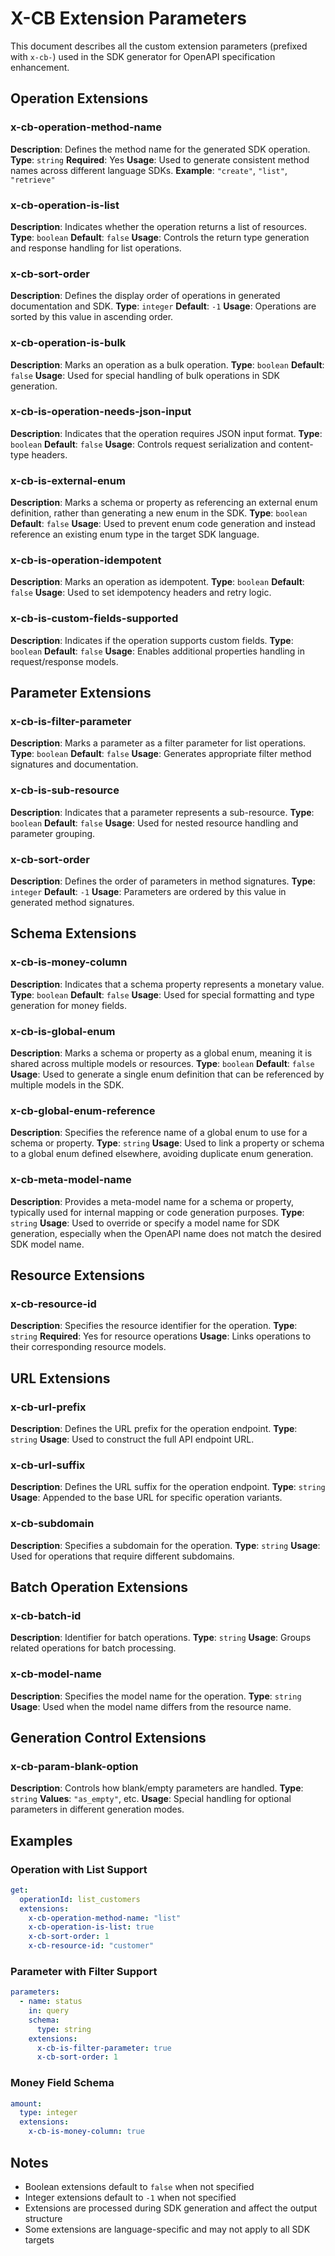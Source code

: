 # X-CB Extension Parameters

This document describes all the custom extension parameters (prefixed with `x-cb-`) used in the SDK generator for OpenAPI specification enhancement.

## Operation Extensions

### x-cb-operation-method-name
**Description**: Defines the method name for the generated SDK operation.
**Type**: `string`
**Required**: Yes
**Usage**: Used to generate consistent method names across different language SDKs.
**Example**: `"create"`, `"list"`, `"retrieve"`

### x-cb-operation-is-list
**Description**: Indicates whether the operation returns a list of resources.
**Type**: `boolean`
**Default**: `false`
**Usage**: Controls the return type generation and response handling for list operations.

### x-cb-sort-order
**Description**: Defines the display order of operations in generated documentation and SDK.
**Type**: `integer`
**Default**: `-1`
**Usage**: Operations are sorted by this value in ascending order.

### x-cb-operation-is-bulk
**Description**: Marks an operation as a bulk operation.
**Type**: `boolean`
**Default**: `false`
**Usage**: Used for special handling of bulk operations in SDK generation.

### x-cb-is-operation-needs-json-input
**Description**: Indicates that the operation requires JSON input format.
**Type**: `boolean`
**Default**: `false`
**Usage**: Controls request serialization and content-type headers.

### x-cb-is-external-enum
**Description**: Marks a schema or property as referencing an external enum definition, rather than generating a new enum in the SDK.
**Type**: `boolean`
**Default**: `false`
**Usage**: Used to prevent enum code generation and instead reference an existing enum type in the target SDK language.

### x-cb-is-operation-idempotent
**Description**: Marks an operation as idempotent.
**Type**: `boolean`
**Default**: `false`
**Usage**: Used to set idempotency headers and retry logic.

### x-cb-is-custom-fields-supported
**Description**: Indicates if the operation supports custom fields.
**Type**: `boolean`
**Default**: `false`
**Usage**: Enables additional properties handling in request/response models.

## Parameter Extensions

### x-cb-is-filter-parameter
**Description**: Marks a parameter as a filter parameter for list operations.
**Type**: `boolean`
**Default**: `false`
**Usage**: Generates appropriate filter method signatures and documentation.

### x-cb-is-sub-resource
**Description**: Indicates that a parameter represents a sub-resource.
**Type**: `boolean`
**Default**: `false`
**Usage**: Used for nested resource handling and parameter grouping.

### x-cb-sort-order
**Description**: Defines the order of parameters in method signatures.
**Type**: `integer`
**Default**: `-1`
**Usage**: Parameters are ordered by this value in generated method signatures.

## Schema Extensions

### x-cb-is-money-column
**Description**: Indicates that a schema property represents a monetary value.
**Type**: `boolean`
**Default**: `false`
**Usage**: Used for special formatting and type generation for money fields.

### x-cb-is-global-enum
**Description**: Marks a schema or property as a global enum, meaning it is shared across multiple models or resources.
**Type**: `boolean`
**Default**: `false`
**Usage**: Used to generate a single enum definition that can be referenced by multiple models in the SDK.

### x-cb-global-enum-reference
**Description**: Specifies the reference name of a global enum to use for a schema or property.
**Type**: `string`
**Usage**: Used to link a property or schema to a global enum defined elsewhere, avoiding duplicate enum generation.

### x-cb-meta-model-name
**Description**: Provides a meta-model name for a schema or property, typically used for internal mapping or code generation purposes.
**Type**: `string`
**Usage**: Used to override or specify a model name for SDK generation, especially when the OpenAPI name does not match the desired SDK model name.

## Resource Extensions

### x-cb-resource-id
**Description**: Specifies the resource identifier for the operation.
**Type**: `string`
**Required**: Yes for resource operations
**Usage**: Links operations to their corresponding resource models.

## URL Extensions

### x-cb-url-prefix
**Description**: Defines the URL prefix for the operation endpoint.
**Type**: `string`
**Usage**: Used to construct the full API endpoint URL.

### x-cb-url-suffix
**Description**: Defines the URL suffix for the operation endpoint.
**Type**: `string`
**Usage**: Appended to the base URL for specific operation variants.

### x-cb-subdomain
**Description**: Specifies a subdomain for the operation.
**Type**: `string`
**Usage**: Used for operations that require different subdomains.

## Batch Operation Extensions

### x-cb-batch-id
**Description**: Identifier for batch operations.
**Type**: `string`
**Usage**: Groups related operations for batch processing.

### x-cb-model-name
**Description**: Specifies the model name for the operation.
**Type**: `string`
**Usage**: Used when the model name differs from the resource name.

## Generation Control Extensions

### x-cb-param-blank-option
**Description**: Controls how blank/empty parameters are handled.
**Type**: `string`
**Values**: `"as_empty"`, etc.
**Usage**: Special handling for optional parameters in different generation modes.

## Examples

### Operation with List Support
```yaml
get:
  operationId: list_customers
  extensions:
    x-cb-operation-method-name: "list"
    x-cb-operation-is-list: true
    x-cb-sort-order: 1
    x-cb-resource-id: "customer"
```

### Parameter with Filter Support
```yaml
parameters:
  - name: status
    in: query
    schema:
      type: string
    extensions:
      x-cb-is-filter-parameter: true
      x-cb-sort-order: 1
```

### Money Field Schema
```yaml
amount:
  type: integer
  extensions:
    x-cb-is-money-column: true
```

## Notes

- Boolean extensions default to `false` when not specified
- Integer extensions default to `-1` when not specified
- Extensions are processed during SDK generation and affect the output structure
- Some extensions are language-specific and may not apply to all SDK targets
